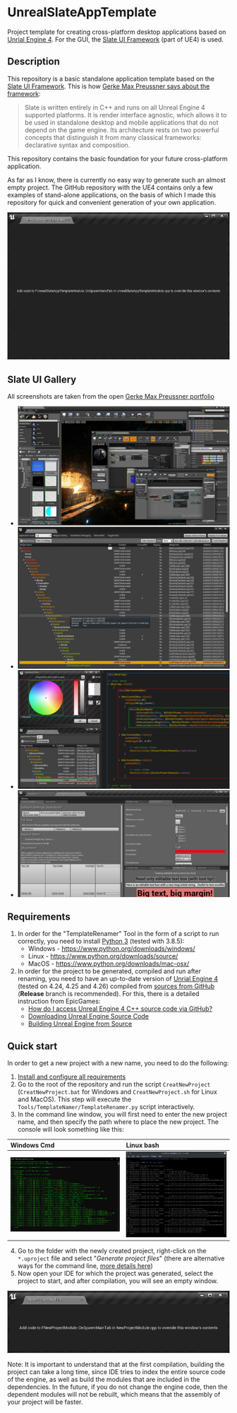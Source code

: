 # UnrealSlateAppTemplate #

Project template for creating cross-platform desktop applications based on [Unrial Engine 4](https://www.unrealengine.com/). For the GUI, the [Slate UI Framework](https://docs.unrealengine.com/en-US/ProgrammingAndScripting/Slate/index.html) (part of UE4) is used.

## Description ## 

This repository is a basic standalone application template based on the [Slate UI Framework](https://docs.unrealengine.com/en-US/ProgrammingAndScripting/Slate/index.html). This is how [Gerke Max Preussner says about the framework](https://gmpreussner.com/portfolio/slate-ui):

> Slate is written entirely in C++ and runs on all Unreal Engine 4 supported platforms. It is render interface agnostic, which allows it to be used in standalone desktop and mobile applications that do not depend on the game engine. Its architecture rests on two powerful concepts that distinguish it from many classical frameworks: declarative syntax and composition.

This repository contains the basic foundation for your future cross-platform application. 

As far as I know, there is currently no easy way to generate such an almost empty project. The GitHub repository with the UE4 contains only a few examples of stand-alone applications, on the basis of which I made this repository for quick and convenient generation of your own application.

![Empty window](Media/00_EmptyWindow.png)

## Slate UI Gallery ##

All screenshots are taken from the open [Gerke Max Preussner portfolio](https://gmpreussner.com/portfolio/slate-ui)

* ![UE4](Media/1.jpg)
* ![Reflector 1](Media/2.jpg)
* ![Reflector 2](Media/3.jpg)
* ![SlateViewer](Media/4.jpg)

## Requirements ##

1) In order for the "TemplateRenamer" Tool in the form of a script to run correctly, you need to install [Python 3](https://www.python.org/downloads/) (tested with 3.8.5):
    * Windows - https://www.python.org/downloads/windows/
    * Linux - https://www.python.org/downloads/source/
    * MacOS - https://www.python.org/downloads/mac-osx/
2) In order for the project to be generated, compiled and run after renaming, you need to have an up-to-date version of [Unrial Engine 4](https://www.unrealengine.com/) (tested on 4.24, 4.25 and 4.26) compiled from [sources from GitHub](https://github.com/EpicGames/UnrealEngine) (**Release** branch is recommended). For this, there is a detailed instruction from EpicGames: 
    * [How do I access Unreal Engine 4 C++ source code via GitHub?](https://www.unrealengine.com/en-US/ue4-on-github)
    * [Downloading Unreal Engine Source Code](https://docs.unrealengine.com/en-US/ProgrammingAndScripting/ProgrammingWithCPP/DownloadingSourceCode/index.html)
    * [Building Unreal Engine from Source](https://docs.unrealengine.com/en-US/ProductionPipelines/DevelopmentSetup/BuildingUnrealEngine/index.html)

## Quick start ##

In order to get a new project with a new name, you need to do the following:

1) [Install and configure all requirements](#_requirements)
2) Go to the root of the repository and run the script `CreatNewProject` (`CreatNewProject.bat` for Windows and `CreatNewProject.sh` for Linux and MacOS). This step will execute the `Tools/TemplateNamer/TemplateRenamer.py` script interactively.
3) In the command line window, you will first need to enter the new project name, and then specify the path where to place the new project. The console will look something like this:

| Windows Cmd | Linux bash |
|:------------|:-----------|
| ![Win console](Media/01_winconsole.png) | ![Linux console](Media/02_linuxconsole.png) |

4) Go to the folder with the newly created project, right-click on the `*.uproject` file and select "*Generate project files*" (there are alternative ways for the command line, [more details here](https://docs.unrealengine.com/en-US/ProductionPipelines/BuildTools/UnrealBuildTool/ProjectFilesForIDEs/index.html))
5) Now open your IDE for which the project was generated, select the project to start, and after compilation, you will see an empty window. 

![New window](Media/04_WinNewWindow.png)

Note: It is important to understand that at the first compilation, building the project can take a long time, since IDE tries to index the entire source code of the engine, as well as build the modules that are included in the dependencies. In the future, if you do not change the engine code, then the dependent modules will not be rebuilt, which means that the assembly of your project will be faster.

